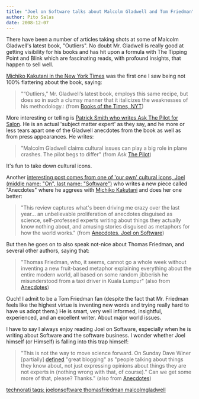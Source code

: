 ```yaml
---
title: "Joel on Software talks about Malcolm Gladwell and Tom Friedman"
author: Pito Salas
date: 2008-12-07
---
```




There have been a number of articles taking shots at some of Malcolm
Gladwell's latest book, "Outliers". No doubt Mr. Gladwell is really good at
getting visibility for his books and has hit upon a formula with The Tipping
Point and Blink which are fascinating reads, with profound insights, that
happen to sell well.

[Michiko Kakutani in the New York
Times](<http://www.nytimes.com/2008/11/18/books/18kaku.html?_r=2>) was the
first one I saw being not 100% flattering about the book, saying:

> "“Outliers,” Mr. Gladwell’s latest book, employs this same recipe, but does
> so in such a clumsy manner that it italicizes the weaknesses of his
> methodology.: (from [Books of the Times,
> NYT](<http://www.nytimes.com/2008/11/18/books/18kaku.html?_r=2>))

More interesting or telling is [Patrick Smith who writes Ask The Pilot for
Salon](<http://www.salon.com/tech/col/smith/2008/12/05/askthepilot301/index.html>).
He is an actual 'subject matter expert' as they say, and he more or less tears
apart one of the Gladwell anecdotes from the book as well as from press
appearances. He writes:

> "Malcolm Gladwell claims cultural issues can play a big role in plane
> crashes. The pilot begs to differ" (from Ask [The
> Pilot](<http://www.salon.com/tech/col/smith/2008/12/05/askthepilot301/index.html>))

It's fun to take down cultural icons.

Another [interesting post comes from one of 'our own' cultural icons, Joel
(middle name: "On", last name:
"Software")](<http://www.joelonsoftware.com/items/2008/11/18.html>) who writes
a new piece called "Anecdotes" where he aggrees with [Michiko
Kakutani](<http://www.nytimes.com/2008/11/18/books/18kaku.html?_r=2>) and does
her one better:

> "This review captures what's been driving me crazy over the last year… an
> unbelievable proliferation of anecdotes disguised as science, self-professed
> experts writing about things they actually know nothing about, and amusing
> stories disguised as metaphors for how the world works." (from [Anecdotes,
> Joel on Software](<http://www.joelonsoftware.com/items/2008/11/18.html>))

But then he goes on to also speak not-nice about Thomas Friedman, and several
other authors, saying that:

> "Thomas Friedman, who, it seems, cannot go a whole week without inventing a
> new fruit-based metaphor explaining everything about the entire modern
> world, all based on some random jibberish he misunderstood from a taxi
> driver in Kuala Lumpur" (also from
> [Anecdotes](<http://www.joelonsoftware.com/items/2008/11/18.html>))

Ouch! I admit to be a Tom Friedman fan (despite the fact that Mr. Friedman
feels like the highest virtue is inventing new words and trying really hard to
have us adopt them.) He is smart, very well informed, insightful, experienced,
and an excellent writer. About major world issues.

I have to say I always enjoy reading Joel on Software, especially when he is
writing about Software and the software business. I wonder whether Joel
himself (or Himself) is falling into this trap himself:

> "This is not the way to move science forward. On Sunday Dave Winer
> [partially]
> [defined](<http://www.scripting.com/stories/2008/11/16/threeExamplesOfGreatBloggi.html>)
> "great blogging" as "people talking about things they know about, not just
> expressing opinions about things they are not experts in (nothing wrong with
> that, of course)." Can we get some more of that, please? Thanks." (also from
> [Anecdotes](<http://www.joelonsoftware.com/items/2008/11/18.html>))

[technorati tags: joelonsoftware thomasfriedman
malcolmgladwell](<http://technorati.com/tag/joelonsoftware%20thomasfriedman%20malcolmgladwell>)


